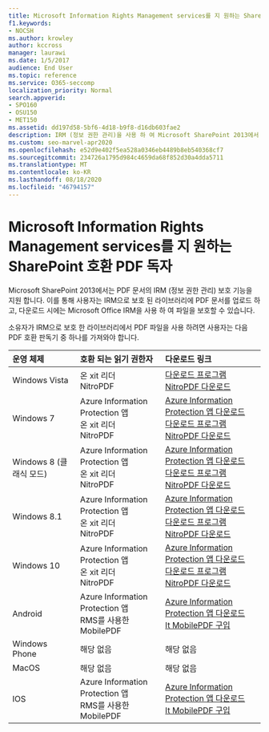 ```yaml
---
title: Microsoft Information Rights Management services를 지 원하는 SharePoint 호환 PDF 독자
f1.keywords:
- NOCSH
ms.author: krowley
author: kccross
manager: laurawi
ms.date: 1/5/2017
audience: End User
ms.topic: reference
ms.service: O365-seccomp
localization_priority: Normal
search.appverid:
- SPO160
- OSU150
- MET150
ms.assetid: dd197d58-5bf6-4d18-b9f8-d16db603fae2
description: IRM (정보 권한 관리)을 사용 하 여 Microsoft SharePoint 2013에서 IRM으로 보호 된 라이브러리에 업로드 및 다운로드 되는 PDF 문서를 보호 하는 방법에 대해 알아봅니다.
ms.custom: seo-marvel-apr2020
ms.openlocfilehash: e52d9e402f5ea528a0346eb4489b8eb540368cf7
ms.sourcegitcommit: 234726a1795d984c4659da68f852d30a4dda5711
ms.translationtype: MT
ms.contentlocale: ko-KR
ms.lasthandoff: 08/18/2020
ms.locfileid: "46794157"
---
```

# <a name="sharepoint-compatible-pdf-readers-that-support-microsoft-information-rights-management-services"></a>Microsoft Information Rights Management services를 지 원하는 SharePoint 호환 PDF 독자

Microsoft SharePoint 2013에서는 PDF 문서의 IRM (정보 권한 관리) 보호 기능을 지원 합니다. 이를 통해 사용자는 IRM으로 보호 된 라이브러리에 PDF 문서를 업로드 하 고, 다운로드 시에는 Microsoft Office IRM을 사용 하 여 파일을 보호할 수 있습니다.
  
소유자가 IRM으로 보호 한 라이브러리에서 PDF 파일을 사용 하려면 사용자는 다음 PDF 호환 판독기 중 하나를 가져와야 합니다.
  
|**운영 체제**|**호환 되는 읽기 권한자**|**다운로드 링크**|
|:-----|:-----|:-----|
|Windows Vista  <br/> |온 xit 리더  <br/> NitroPDF  <br/> |[다운로드 프로그램](https://go.microsoft.com/fwlink/?linkid=2139326) <br/> [NitroPDF 다운로드](https://go.microsoft.com/fwlink/?linkid=2139327) <br/> |
|Windows 7  <br/> |Azure Information Protection 앱  <br/> 온 xit 리더  <br/> NitroPDF  <br/> |[Azure Information Protection 앱 다운로드](https://go.microsoft.com/fwlink/?linkid=837797) <br/> [다운로드 프로그램](https://go.microsoft.com/fwlink/?linkid=2139326) <br/> [NitroPDF 다운로드](https://go.microsoft.com/fwlink/?linkid=2139327) <br/> |
|Windows 8 (클래식 모드)  <br/> |Azure Information Protection 앱  <br/> 온 xit 리더  <br/> NitroPDF  <br/> |[Azure Information Protection 앱 다운로드](https://go.microsoft.com/fwlink/?linkid=837797) <br/> [다운로드 프로그램](https://go.microsoft.com/fwlink/?linkid=2139326) <br/> [NitroPDF 다운로드](https://go.microsoft.com/fwlink/?linkid=2139327) <br/> |
|Windows 8.1  <br/> |Azure Information Protection 앱  <br/> 온 xit 리더  <br/> NitroPDF  <br/> |[Azure Information Protection 앱 다운로드](https://go.microsoft.com/fwlink/?linkid=837797) <br/> [다운로드 프로그램](https://go.microsoft.com/fwlink/?linkid=2139326) <br/> [NitroPDF 다운로드](https://go.microsoft.com/fwlink/?linkid=2139327) <br/> |
|Windows 10  <br/> |Azure Information Protection 앱  <br/> 온 xit 리더  <br/> NitroPDF  <br/> |[Azure Information Protection 앱 다운로드](https://go.microsoft.com/fwlink/?linkid=837797) <br/> [다운로드 프로그램](https://go.microsoft.com/fwlink/?linkid=2139326) <br/> [NitroPDF 다운로드](https://go.microsoft.com/fwlink/?linkid=2139327) <br/> |
|Android  <br/> |Azure Information Protection 앱  <br/> RMS를 사용한 MobilePDF  <br/> |[Azure Information Protection 앱 다운로드](https://go.microsoft.com/fwlink/?linkid=836827) <br/> [It MobilePDF 구입](https://play.google.com/store/apps/details?id=com.foxit.mobile.pdf.lite) <br/> |
|Windows Phone  <br/> |해당 없음  <br/> |해당 없음  <br/> |
|MacOS  <br/> |해당 없음  <br/> |해당 없음  <br/> |
|IOS  <br/> |Azure Information Protection 앱  <br/> RMS를 사용한 MobilePDF  <br/> |[Azure Information Protection 앱 다운로드](https://go.microsoft.com/fwlink/?linkid=836828) <br/> [It MobilePDF 구입](https://play.google.com/store/apps/details?id=com.foxit.mobile.pdf.lite) <br/> |
   
